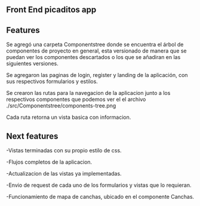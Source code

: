 ## Front End picaditos app

## Features

Se agregó una carpeta Componentstree donde se encuentra el árbol de componentes de proyecto en general, esta versionado de manera que se puedan ver los componentes descartados o los que se añadiran en las siguientes versiones.

Se agregaron las paginas de login, register y landing de la aplicación, con sus respectivos formularios y estilos.

Se crearon las rutas para la navegacion de la aplicacion junto a los respectivos componentes que podemos ver el el archivo ./src/Componentstree/components-tree.png

Cada ruta retorna un vista basica con informacion.

## Next features

-Vistas terminadas con su propio estilo de css.

-Flujos completos de la aplicacion.

-Actualizacion de las vistas ya implementadas. 

-Envio de request de cada uno de los formularios y vistas que lo requieran.

-Funcionamiento de mapa de canchas, ubicado en el componente Canchas.
